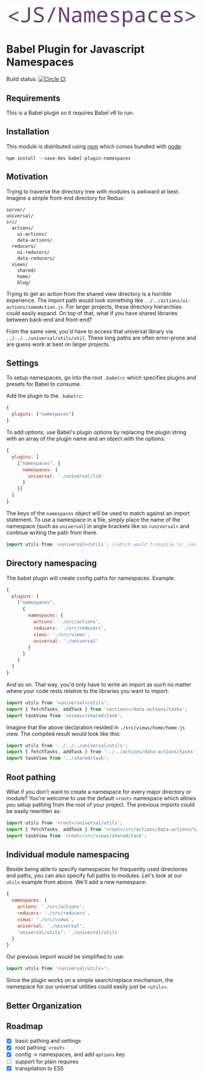![logo](graphics/logo.png)
# Babel Plugin for Javascript Namespaces

Build status: [![Circle CI](https://circleci.com/gh/AntJanus/babel-plugin-namespaces/tree/master.svg?style=svg)](https://circleci.com/gh/AntJanus/babel-plugin-namespaces/tree/master)

## Requirements

This is a Babel plugin so it requires Babel v6 to run.

## Installation

This module is distributed using [npm](https://npmjs.com) which comes bundled with [node](https://nodejs.org):

```console
npm install --save-dev babel-plugin-namespaces
```

## Motivation

Trying to traverse the directory tree with modules is awkward at best. Imagine a simple front-end directory for Redux:

```
server/
universal/
src/
  actions/
    ui-actions/
    data-actions/
  reducers/
    ui-reducers/
    data-reducers/
  views/
    shared/
    home/
    blog/
```

Trying to get an action from the shared view directory is a horrible experience. The import path would look something like `../../actions/ui-actions/someAction.js`. For larger projects, these directory hierarchies could easily expand. On top of that, what if you have shared libraries between back-end and front-end?

From the same view, you'd have to access that universal library via `../../../universal/utils/util`. These long paths are often error-prone and are guess work at best on larger projects.

## Settings

To setup namespaces, go into the root `.babelrc` which specifies plugins and presets for Babel to consume.

Add the plugin to the `.babelrc`:

```js
{
  plugins: ["namespaces"]
}
```

To add options, use Babel's plugin options by replacing the plugin string with an array of the plugin name and an object with the options:

```js
{
  plugins: [
    ["namespaces", {
      namespaces: {
        universal: './universal/lib'
      }
    }]
  ]
}
```

The keys of the `namespaces` object will be used to match against an import statement. To use a namespace in a file, simply place the name of the namespace (such as `universal`) in angle brackets like so `<universal>` and continue writing the path from there.

```js
import utils from `<universal>/utils`; //which would transpile to ./universal/lib/utils
```

## Directory namespacing

The babel plugin will create config paths for namespaces. Example:

```js
{
  plugins: [
    ["namespaces",
      {
        namespaces: {
          actions: './src/actions',
      	  reducers: './src/reducers',
      	  views: './src/views',
      	  universal: './universal'
        }
      }
    ]
  ]
}
```

And so on. That way, you'd only have to write an import as such no matter where your code rests relative to the libraries you want to import:

```js
import utils from '<universal>/utils';
import { fetchTasks, addTask } from '<actions>/data-actions/tasks';
import taskView from '<views>/shared/task';
```

Imagine that the above declaration resided in `./src/views/home/home.js` view. The compiled result would look like this:

```js
import utils from '../../../universal/utils';
import { fetchTasks, addTask } from '../../actions/data-actions/tasks';
import taskView from '../shared/task';
```

## Root pathing

What if you don't want to create a namespace for every major directory or module? You're welcome to use the default `<root>` namespace which allows you setup pathing from the root of your project. The previous imports could be easily rewritten as:

```js
import utils from '<root>/universal/utils';
import { fetchTasks, addTask } from '<root>/src/actions/data-actions/tasks';
import taskView from '<root>/src/views/shared/task';
```

## Individual module namespacing

Beside being able to specify namespaces for frequently used directories and paths, you can also specify full paths to modules. Let's look at our `utils` example from above. We'll add a new namespace:

```js
{
  namespaces: {
    actions: './src/actions',
	reducers: './src/reducers',
	views: './src/views',
	universal: './universal',
	"universal/utils": './universal/utils'
  }
}
```

Our previous import would be simplified to use:

```js
import utils from '<universal/utils>';
```

Since the plugin works on a simple search/replace mechanism, the namespace for our universal utilities could easily just be `<utils>`.

## Better Organization

## Roadmap

- [x] basic pathing and settings
- [x] root pathing: `<root>`
- [x] config -> namespaces, and add `options` key
- [ ] support for plain requires
- [x] transpilation to ES5
